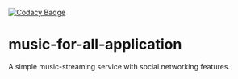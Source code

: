 [![Codacy Badge](https://api.codacy.com/project/badge/Grade/8fd6418aed24434ba9e7dd6fd9bc26f6)](https://www.codacy.com/app/music_for_all/music-for-all-application?utm_source=github.com&amp;utm_medium=referral&amp;utm_content=music-for-all/music-for-all-application&amp;utm_campaign=Badge_Grade)

# music-for-all-application
A simple music-streaming service with social networking features. 

